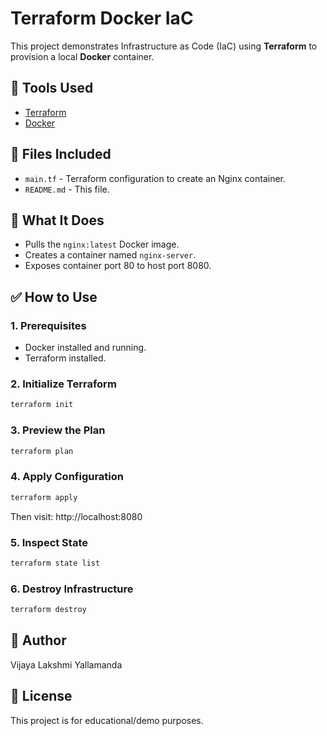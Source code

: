 
# Terraform Docker IaC

This project demonstrates Infrastructure as Code (IaC) using **Terraform** to provision a local **Docker** container.

## 🔧 Tools Used
- [Terraform](https://developer.hashicorp.com/terraform)
- [Docker](https://www.docker.com/)

## 📁 Files Included
- `main.tf` - Terraform configuration to create an Nginx container.
- `README.md` - This file.

## 🚀 What It Does
- Pulls the `nginx:latest` Docker image.
- Creates a container named `nginx-server`.
- Exposes container port 80 to host port 8080.

## ✅ How to Use

### 1. Prerequisites
- Docker installed and running.
- Terraform installed.

### 2. Initialize Terraform
```bash
terraform init
```

### 3. Preview the Plan
```bash
terraform plan
```

### 4. Apply Configuration
```bash
terraform apply
```
Then visit: http://localhost:8080

### 5. Inspect State
```bash
terraform state list
```

### 6. Destroy Infrastructure
```bash
terraform destroy
```

## 📝 Author
Vijaya Lakshmi Yallamanda

## 📄 License
This project is for educational/demo purposes.

